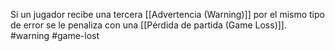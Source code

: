 Si un jugador recibe una tercera [[Advertencia (Warning)]] por el mismo tipo de error se le penaliza con una [[Pérdida de partida (Game Loss)]].  
#warning #game-lost